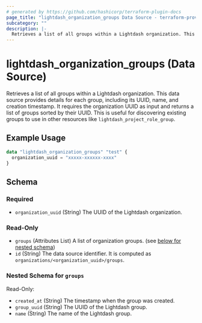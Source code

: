 ```yaml
---
# generated by https://github.com/hashicorp/terraform-plugin-docs
page_title: "lightdash_organization_groups Data Source - terraform-provider-lightdash"
subcategory: ""
description: |-
  Retrieves a list of all groups within a Lightdash organization. This data source provides details for each group, including its UUID, name, and creation timestamp. It requires the organization UUID as input and returns a list of groups sorted by their UUID. This is useful for discovering existing groups to use in other resources like lightdash_project_role_group.
---
```


# lightdash_organization_groups (Data Source)

Retrieves a list of all groups within a Lightdash organization. This data source provides details for each group, including its UUID, name, and creation timestamp. It requires the organization UUID as input and returns a list of groups sorted by their UUID. This is useful for discovering existing groups to use in other resources like `lightdash_project_role_group`.

## Example Usage

```terraform
data "lightdash_organization_groups" "test" {
  organization_uuid = "xxxxx-xxxxxx-xxxx"
}
```

<!-- schema generated by tfplugindocs -->
## Schema

### Required

- `organization_uuid` (String) The UUID of the Lightdash organization.

### Read-Only

- `groups` (Attributes List) A list of organization groups. (see [below for nested schema](#nestedatt--groups))
- `id` (String) The data source identifier. It is computed as `organizations/<organization_uuid>/groups`.

<a id="nestedatt--groups"></a>
### Nested Schema for `groups`

Read-Only:

- `created_at` (String) The timestamp when the group was created.
- `group_uuid` (String) The UUID of the Lightdash group.
- `name` (String) The name of the Lightdash group.
